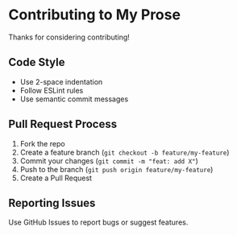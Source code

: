 # Contributing to My Prose

Thanks for considering contributing!

## Code Style

- Use 2-space indentation
- Follow ESLint rules
- Use semantic commit messages

## Pull Request Process

1. Fork the repo
2. Create a feature branch (`git checkout -b feature/my-feature`)
3. Commit your changes (`git commit -m "feat: add X"`)
4. Push to the branch (`git push origin feature/my-feature`)
5. Create a Pull Request

## Reporting Issues

Use GitHub Issues to report bugs or suggest features.
